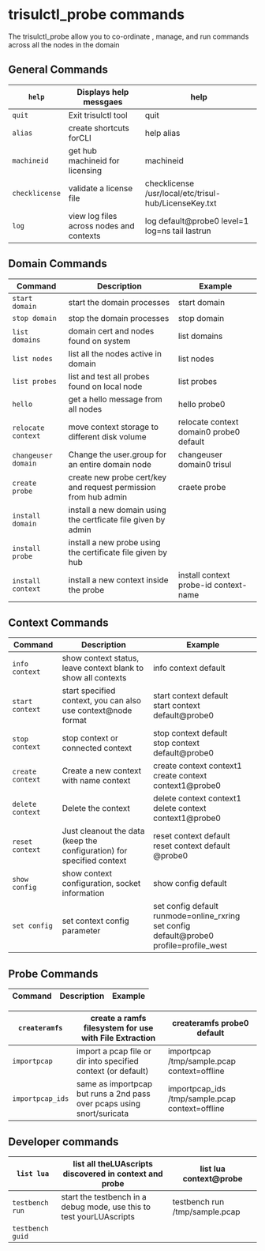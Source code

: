 # trisulctl_probe commands

The trisulctl_probe allow you to co-ordinate , manage, and run commands across all the nodes in the domain

## General Commands

| `help`         | Displays help messgaes                   | help                                                  |
| -------------- | ---------------------------------------- | ----------------------------------------------------- |
| `quit`         | Exit trisulctl tool                      | quit                                                  |
| `alias`        | create shortcuts forCLI                 | help alias                                            |
| `machineid`    | get hub machineid for licensing          | machineid                                             |
| `checklicense` | validate a license file                  | checklicense /usr/local/etc/trisul-hub/LicenseKey.txt |
| `log`          | view log files across nodes and contexts | log default@probe0 level=1 log=ns tail lastrun        |

## Domain Commands

| Command             | Description                                                     | Example                                 |
| ------------------- | --------------------------------------------------------------- | --------------------------------------- |
| `start domain`      | start the domain processes                                      | start domain                            |
| `stop domain`       | stop the domain processes                                       | stop domain                             |
| `list domains`      | domain cert and nodes found on system                           | list domains                            |
| `list nodes`        | list all the nodes active in domain                             | list nodes                              |
| `list probes`       | list and test all probes found on local node                    | list probes                             |
| `hello`             | get a hello message from all nodes                              | hello probe0                            |
| `relocate context`  | move context storage to different disk volume                   | relocate context domain0 probe0 default |
| `changeuser domain` | Change the user.group for an entire domain node                 | changeuser domain0 trisul               |
| `create probe`      | create new probe cert/key and request permission from hub admin | craete probe                            |
| `install domain`    | install a new domain using the certficate file given by admin   |                                         |
| `install probe`     | install a new probe using the certificate file given by hub     |                                         |
| `install context`   | install a new context inside the probe                          | install context probe-id context-name   |

## Context Commands

| Command          | Description                                                           | Example                                                                                     |
| ---------------- | --------------------------------------------------------------------- | ------------------------------------------------------------------------------------------- |
| `info context`   | show context status, leave context blank to show all contexts         | info context default                                                                        |
| `start context`  | start specified context, you can also use context@node format         | start context default<br/>start context default@probe0                                      |
| `stop context`   | stop context or connected context                                     | stop context default<br/>stop context default@probe0                                        |
| `create context` | Create a new context with name context                                | create context context1<br/>create context context1@probe0                                  |
| `delete context` | Delete the context                                                    | delete context context1<br/>delete context context1@probe0                                  |
| `reset context`  | Just cleanout the data (keep the configuration) for specified context | reset context default<br/>reset context default @probe0                                     |
| `show config`    | show context configuration, socket information                        | show config default                                                                         |
| `set config`     | set context config parameter                                          | set config default runmode=online_rxring<br/>set config default@probe0 profile=profile_west |

## Probe Commands

| Command | Description | Example |
| ------- | ----------- | ------- |

| `createramfs`    | create a ramfs filesystem for use with File Extraction                 | createramfs probe0 default                      |
| ---------------- | ---------------------------------------------------------------------- | ----------------------------------------------- |
| `importpcap`     | import a pcap file or dir into specified context (or default)          | importpcap /tmp/sample.pcap context=offline     |
| `importpcap_ids` | same as importpcap but runs a 2nd pass over pcaps using snort/suricata | importpcap_ids /tmp/sample.pcap context=offline |

## Developer commands

| `list lua`       | list all theLUAscripts discovered in context and probe               | list lua context@probe         |
| ---------------- | ---------------------------------------------------------------------- | ------------------------------ |
| `testbench run`  | start the testbench in a debug mode, use this to test yourLUAscripts | testbench run /tmp/sample.pcap |
| `testbench guid` |                                                                        |                                |
